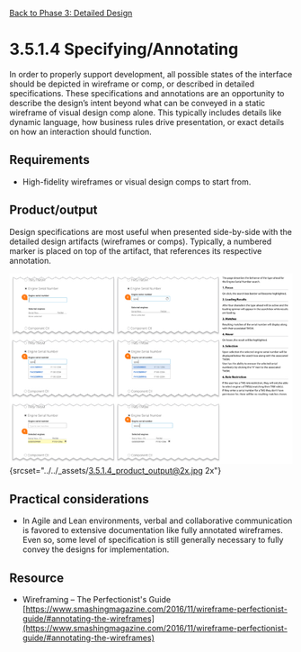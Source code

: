 [Back to Phase 3: Detailed Design](3-5-detailed.md)

# 3.5.1.4 Specifying/Annotating

In order to properly support development, all possible states of the interface should be depicted in wireframe or comp, or described in detailed specifications. These specifications and annotations are an opportunity to describe the design’s intent beyond what can be conveyed in a static wireframe of visual design comp alone. This typically includes details like dynamic language, how business rules drive presentation, or exact details on how an interaction should function.

## Requirements

- High-fidelity wireframes or visual design comps to start from.

## Product/output

Design specifications are most useful when presented side-by-side with the detailed design artifacts (wireframes or comps). Typically, a numbered marker is placed on top of the artifact, that references its respective annotation.

![3.5.1.4 output](../_assets/3.5.1.4_product_output.jpg){srcset="../../_assets/3.5.1.4_product_output@2x.jpg 2x"}

## Practical considerations

- In Agile and Lean environments, verbal and collaborative communication is favored to extensive documentation like fully annotated wireframes. Even so, some level of specification is still generally necessary to fully convey the designs for implementation. 


## Resource

- Wireframing – The Perfectionist's Guide [https://www.smashingmagazine.com/2016/11/wireframe-perfectionist-guide/#annotating-the-wireframes](https://www.smashingmagazine.com/2016/11/wireframe-perfectionist-guide/#annotating-the-wireframes)
